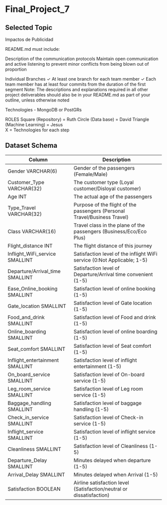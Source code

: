 # Final_Project_7

## Selected Topic
Impactos de Publicidad

README.md must include: 

Description of the communication
protocols
Maintain open communication and active listening to prevent minor conflicts from being blown out of proportion

Individual Branches ✓ At least one branch for each team member ✓ Each team member has at least four
commits from the duration of the first
segment
Note: The descriptions and
explanations required in all other
project deliverables should also be in
your README.md as part of your
outline, unless otherwise noted

Technologies - MongoDB or PostGRs

ROLES
Square (Repository) = Ruth
Circle (Data base) = David 
Triangle (Machine Learning) = Jesus  
X = Technologies for each step 


## Dataset Schema
| Column | Description |
| ------------- | ------------- |
| Gender VARCHAR(6) | Gender of the passengers (Female/Male)  |
| Customer_Type VARCHAR(32)  | The customer type (Loyal customer/Disloyal customer)  |
| Age INT | The actual age of the passengers |
| Type_Travel VARCHAR(32) | Purpose of the flight of the passengers (Personal Travel/Business Travel) |
| Class VARCHAR(16) | Travel class in the plane of the passengers (Business/Eco/Eco Plus) |
| Flight_distance INT | The flight distance of this journey |
| Inflight_WiFi_service SMALLINT | Satisfaction level of the inflight WiFi service (0:Not Applicable; 1-5) |
| Departure/Arrival_time SMALLINT | Satisfaction level of Departure/Arrival time convenient (1-5) |
| Ease_Online_booking SMALLINT | Satisfaction level of online booking (1-5) |
| Gate_location SMALLINT | Satisfaction level of Gate location (1-5) |
| Food_and_drink SMALLINT | Satisfaction level of Food and drink (1-5) |
| Online_boarding SMALLINT | Satisfaction level of online boarding (1-5) |
| Seat_comfort SMALLINT | Satisfaction level of Seat comfort (1-5) |
| Inflight_entertainment SMALLINT | Satisfaction level of inflight entertainment (1-5) |
| On_board_service SMALLINT | Satisfaction level of On-board service (1-5) |
| Leg_room_service SMALLINT | Satisfaction level of Leg room service (1-5) |
| Baggage_handling SMALLINT | Satisfaction level of baggage handling (1-5) |
| Check_in_service SMALLINT | Satisfaction level of Check-in service (1-5) |
| Inflight_service SMALLINT | Satisfaction level of inflight service (1-5) |
| Cleanliness SMALLINT | Satisfaction level of Cleanliness (1-5) |
| Departure_Delay SMALLINT | Minutes delayed when departure (1-5) |
| Arrival_Delay SMALLINT | Minutes delayed when Arrival (1-5) |
| Satisfaction BOOLEAN | Airline satisfaction level (Satisfaction/neutral or dissatisfaction) |

